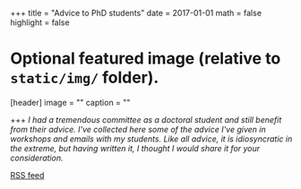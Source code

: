 +++
title = "Advice to PhD students"
date = 2017-01-01
math = false
highlight = false

# Optional featured image (relative to `static/img/` folder).
[header]
image = ""
caption = ""


+++
*I had a tremendous committee as a doctoral student and still benefit from their advice. I've collected here some of the advice I've given in workshops and emails with my students. Like all advice, it is idiosyncratic in the extreme, but having written it, I thought I would share it for your consideration.*

<a href="/post/index.xml"  type="application/rss+xml" target="_blank"><i class="fa fa-rss" aria-hidden="true"></i> RSS feed</a>
